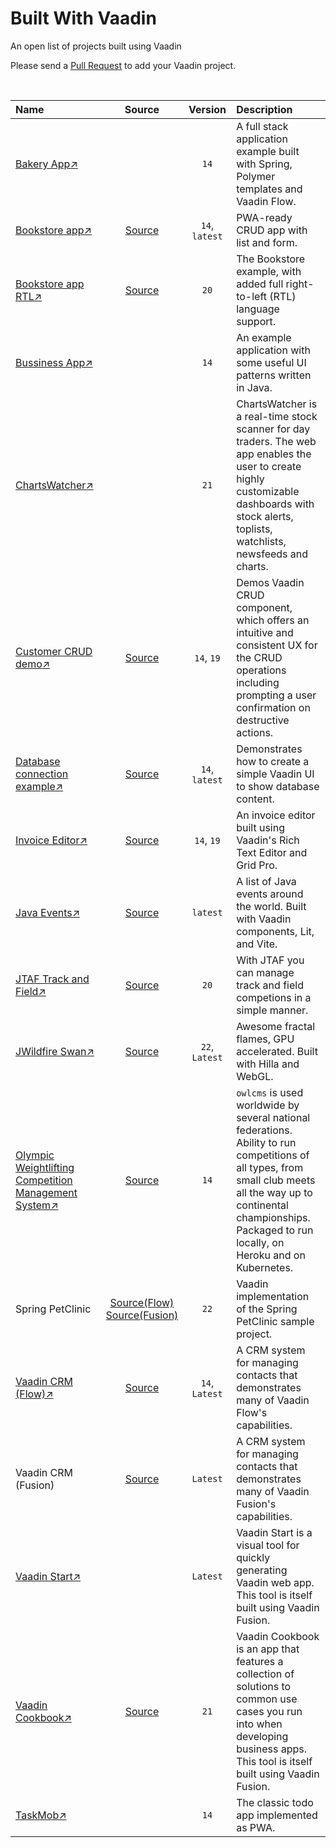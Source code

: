 # Built With Vaadin
An open list of projects built using Vaadin

Please send a [Pull Request](https://github.com/vaadin/made-with-vaadin/compare) to add your Vaadin project.

<br>

| Name | Source | Version | Description |
| :-- | :-: | :-: | :-- |
| [Bakery App↗️](https://bakery-flow.demo.vaadin.com/) |  | `14` | A full stack application example built with Spring, Polymer templates and Vaadin Flow. |
| [Bookstore app↗️](https://vaadin-bookstore-example.demo.vaadin.com) | [Source](https://github.com/vaadin/bookstore-example) | `14`, `latest` | PWA-ready CRUD app with list and form. |
| [Bookstore app RTL↗️](https://vaadin-bookstore-example.demo.vaadin.com) | [Source](https://github.com/vaadin/bookstore-example/tree/rtl-demo) | `20` | The Bookstore example, with added full right-to-left (RTL) language support. |
| [Bussiness App↗️](https://labs.vaadin.com/business/) |  | `14` | An example application with some useful UI patterns written in Java. |
| [ChartsWatcher↗️](https://chartswatcher.com/) | | `21` | ChartsWatcher is a real-time stock scanner for day traders. The web app enables the user to create highly customizable dashboards with stock alerts, toplists, watchlists, newsfeeds and charts. |
| [Customer CRUD demo↗️](https://demo.vaadin.com/customer-crud-app/) | [Source](https://github.com/vaadin/ui-examples/tree/master/data-entry/customer-crud/customer-crud-flow) | `14`, `19` | Demos Vaadin CRUD component, which offers an intuitive and consistent UX for the CRUD operations including prompting a user confirmation on destructive actions. |
| [Database connection example↗️](https://vaadin-database-example.demo.vaadin.com/) | [Source](https://github.com/vaadin/vaadin-database-example) | `14`, `latest` | Demonstrates how to create a simple Vaadin UI to show database content. |
| [Invoice Editor↗️](https://demo.vaadin.com/invoice-editor-app/) | [Source](https://github.com/vaadin/ui-examples/tree/master/data-entry/invoice-editor/invoice-editor-flow) | `14`, `19` | An invoice editor built using Vaadin's Rich Text Editor and Grid Pro. |
| [Java Events↗️](https://java-events.dev/) | [Source](https://github.com/marcushellberg/java-events)| `latest` | A list of Java events around the world. Built with Vaadin components, Lit, and Vite. |
| [JTAF Track and Field↗️](https://jtaf.ch/) | [Source](https://github.com/72services/jtaf4) | `20` | With JTAF you can manage track and field competions in a simple manner. |
| [JWildfire Swan↗️](https://herokuapp.overwhale.com/) | [Source](https://github.com/thargor6/JWildfireSwan) | `22`, `Latest` | Awesome fractal flames, GPU accelerated. Built with Hilla and WebGL. |
| [Olympic Weightlifting Competition Management System↗️](https://owlcms.github.io/owlcms4/#/index) | [Source](https://github.com/jflamy/owlcms4) | `14` | `owlcms` is used worldwide by several national federations. Ability to run competitions of all types, from small club meets all the way up to continental championships.  Packaged to run locally, on Heroku and on Kubernetes. |
| Spring PetClinic | [Source(Flow)](https://github.com/spring-petclinic/spring-petclinic-vaadin-flow) [Source(Fusion)](https://github.com/spring-petclinic/spring-petclinic-vaadin-fusion) | `22` | Vaadin implementation of the Spring PetClinic sample project. |
| [Vaadin CRM (Flow)↗️](https://crm.demo.vaadin.com/) | [Source](https://github.com/vaadin/flow-crm-tutorial) | `14`, `Latest` | A CRM system for managing contacts that demonstrates many of Vaadin Flow's capabilities. |
| Vaadin CRM (Fusion) | [Source](https://github.com/vaadin/fusion-crm-tutorial) | `Latest` | A CRM system for managing contacts that demonstrates many of Vaadin Fusion's capabilities. |
| [Vaadin Start↗️](https://start.vaadin.com/) | | `Latest` | Vaadin Start is a visual tool for quickly generating Vaadin web app. This tool is itself built using Vaadin Fusion. |
| [Vaadin Cookbook↗️](https://cookbook.vaadin.com/) | [Source](https://github.com/vaadin/cookbook) | `21` | Vaadin Cookbook is an app that features a collection of solutions to common use cases you run into when developing business apps. This tool is itself built using Vaadin Fusion. |
| [TaskMob↗️](https://taskmob.demo.vaadin.com/) | | `14` | The classic todo app implemented as PWA. |
